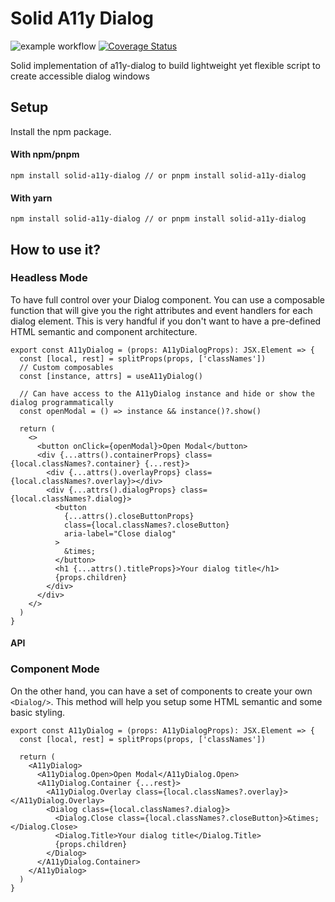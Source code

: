 # Solid A11y Dialog

![example workflow](https://github.com/Matth10/solid-a11y-dialog/actions/workflows/main.yml/badge.svg)
[![Coverage Status](https://coveralls.io/repos/github/Matth10/solid-a11y-dialog/badge.svg?branch=master)](https://coveralls.io/github/Matth10/solid-a11y-dialog?branch=master)

Solid implementation of a11y-dialog to build lightweight yet flexible script to create accessible dialog windows

## Setup

Install the npm package.

#### With npm/pnpm

`npm install solid-a11y-dialog // or pnpm install solid-a11y-dialog`

#### With yarn

`npm install solid-a11y-dialog // or pnpm install solid-a11y-dialog`

## How to use it?

### Headless Mode

To have full control over your Dialog component. You can use a composable function that will give you the right attributes and event handlers for each dialog element.
This is very handful if you don't want to have a pre-defined HTML semantic and component architecture.

```tsx
export const A11yDialog = (props: A11yDialogProps): JSX.Element => {
  const [local, rest] = splitProps(props, ['classNames'])
  // Custom composables
  const [instance, attrs] = useA11yDialog()

  // Can have access to the A11yDialog instance and hide or show the dialog programmatically
  const openModal = () => instance && instance()?.show()

  return (
    <>
      <button onClick={openModal}>Open Modal</button>
      <div {...attrs().containerProps} class={local.classNames?.container} {...rest}>
        <div {...attrs().overlayProps} class={local.classNames?.overlay}></div>
        <div {...attrs().dialogProps} class={local.classNames?.dialog}>
          <button
            {...attrs().closeButtonProps}
            class={local.classNames?.closeButton}
            aria-label="Close dialog"
          >
            &times;
          </button>
          <h1 {...attrs().titleProps}>Your dialog title</h1>
          {props.children}
        </div>
      </div>
    </>
  )
}
```

#### API

### Component Mode

On the other hand, you can have a set of components to create your own `<Dialog/>`. This method will help you setup some HTML semantic and some basic styling.

```tsx
export const A11yDialog = (props: A11yDialogProps): JSX.Element => {
  const [local, rest] = splitProps(props, ['classNames'])

  return (
    <A11yDialog>
      <A11yDialog.Open>Open Modal</A11yDialog.Open>
      <A11yDialog.Container {...rest}>
        <A11yDialog.Overlay class={local.classNames?.overlay}></A11yDialog.Overlay>
        <Dialog class={local.classNames?.dialog}>
          <Dialog.Close class={local.classNames?.closeButton}>&times;</Dialog.Close>
          <Dialog.Title>Your dialog title</Dialog.Title>
          {props.children}
        </Dialog>
      </A11yDialog.Container>
    </A11yDialog>
  )
}
```
